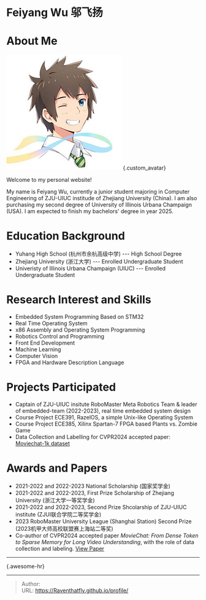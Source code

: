 # Feiyang Wu 邬飞扬


# About Me

![](/avatar_img/avatar300.jpg)
{.custom_avatar}

Welcome to my personal website!

My name is Feiyang Wu, currently a junior student majoring in Computer
Engineering of ZJU-UIUC institude of Zhejiang University (China). I am also 
purchasing my second degree of University of Illinois Urbana Champaign (USA).
I am expected to finish my bachelors&#39; degree in year 2025.



# Education Background

* Yuhang High School (杭州市余杭高级中学) --- High School Degree
* Zhejiang University (浙江大学) --- Enrolled Undergraduate Student
* Univeristy of Illinois Urbana Champaign (UIUC) --- Enrolled Undergraduate Student

# Research Interest and Skills
* Embedded System Programming Based on STM32
* Real Time Operating System
* x86 Assembly and Operating System Programming
* Robotics Control and Programming
* Front End Development
* Machine Learning
* Computer Vision
* FPGA and Hardware Description Language 

# Projects Participated
* Captain of ZJU-UIUC insitute RoboMaster Meta Robotics Team &amp; leader of embedded-team
  (2022-2023), real time embedded system design
* Course Project ECE391, RazelOS, a simple Unix-like Operating System
* Course Project ECE385, Xilinx Spartan-7 FPGA based Plants vs. Zombie Game
* Data Collection and Labelling for CVPR2024 accepted paper:  [Moviechat-1k dataset](https://huggingface.co/datasets/Enxin/MovieChat-1K_train)

# Awards and Papers
* 2021-2022 and 2022-2023 National Scholarship (国家奖学金)
* 2021-2022 and 2022-2023, First Prize Scholarship of Zhejiang University (浙江大学一等奖学金)
* 2021-2022 and 2022-2023, Second Prize Shcolarship of ZJU-UIUC institute (ZJUI联合学院二等奖学金)
* 2023 RoboMaster University League (Shanghai Station) Second Prize (2023机甲大师高校联盟赛上海站二等奖)
* Co-author of CVPR2024 accepted paper _MovieChat: From Dense Token to Sparse Memory for Long Video Understanding_, with the role of data collection and labeling.
[View Paper](https://arxiv.org/abs/2307.16449)
---
{.awesome-hr}







---

> Author:   
> URL: https://Raventhatfly.github.io/profile/  

